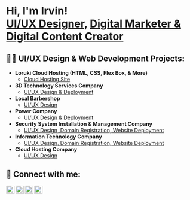 <h1>Hi, I'm Irvin! <br/><a href="https://github.com/irvinguadarramaweb">UI/UX Designer</a>, <a href="https://linkedin.com/in/irvin-guadarrama47">Digital Marketer & Digital Content Creator </a>

<h2>👨‍💻 UI/UX Design & Web Development Projects:</h2>

- <b>Loruki Cloud Hosting (HTML, CSS, Flex Box, & More)</b>
  - [Cloud Hosting Site]()
- <b>3D Technology Services Company</b>
  - [UI/UX Design & Deployment](https://www.irvinguadarrama.com/case_studies/e-3d-3d-scanning-services/)
- <b>Local Barbershop</b>
  - [UI/UX Design](https://www.instagram.com/p/CM5Hd5vpX_N/)
- <b>Power Company</b>
  - [UI/UX Design & Deployment](https://www.irvinguadarrama.com/case_studies/embee-power/)
- <b>Security System Installation & Management Company</b>
  - [UI/UX Design, Domain Registration, Website Deployment](https://www.irvinguadarrama.com/case_studies/ssp-security-system-plus/)
- <b>Information Technology Company</b>
  - [UI/UX Design, Domain Registration, Website Deployment](https://www.irvinguadarrama.com/case_studies/embee-technologies/)
- <b> Cloud Hosting Company </b>
  - [UI/UX Design](https://github.com/irvinguadarramaweb/Cloud-Hosting-UI-UX-Design)

<h2> 🤳 Connect with me:</h2>

[<img align="left" alt="JoshMadakor | Behance" width="22px" src="https://cdn.jsdelivr.net/npm/simple-icons@v3/icons/behance.svg" />][behance]
[<img align="left" alt="JoshMadakor | Instagram" width="22px" src="https://cdn.jsdelivr.net/npm/simple-icons@v3/icons/instagram.svg" />][instagram]
[<img align="left" alt="JoshMadakor | LinkedIn" width="22px" src="https://cdn.jsdelivr.net/npm/simple-icons@v3/icons/linkedin.svg" />][linkedin]
[<img align="left" alt="JoshMadakor | Facebook" width="22px" src="https://cdn.jsdelivr.net/npm/simple-icons@v3/icons/facebook.svg" />][facebook]

[behance]: https://www.behance.net/irvinguadarrama
[instagram]: https://www.instagram.com/irvinguadarramaweb/
[linkedin]: https://www.linkedin.com/in/irvin-guadarrama47/
[facebook]: https://www.facebook.com/Website-Design-Digital-Marketing-by-Irvin-Guadarrama-106754681465231/
